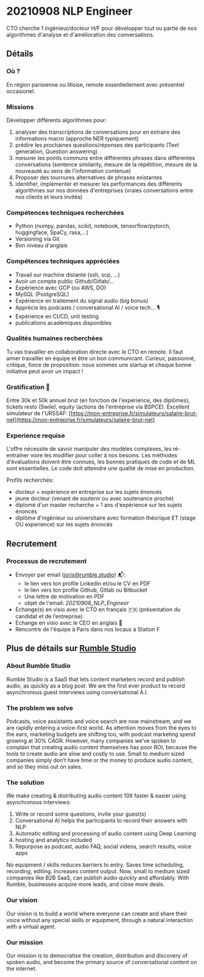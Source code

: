 # 20210908 NLP Engineer

CTO cherche 1 ingénieur/docteur H/F pour développer tout ou partie de nos algorithmes d'analyse et d'amélioration des conversations.

## Détails

### Où ?

En région parisienne ou lilloise, remote essentiellement avec présentiel occasionel.

### Missions

Développer différents algorithmes pour:

1. analyser des transcriptions de conversations pour en extraire des informations macro (approche NER typiquement)
2. prédire les prochaines questions/réponses des participants (Text generation, Question answering)
3. mesurer les points communs entre différentes phrases dans différentes conversations (sentence similarity, mesure de la répétition, mesure de la nouveauté au sens de l'information contenue)
4. Proposer des tournures alternatives de phrases existantes
5. identifier, implémenter et mesurer les performances des différents algorithmes sur nos données d'entreprises (vraies conversations entre nos clients et leurs invités)

### Compétences techniques recherchées

- Python (numpy, pandas, scikit, notebook, tensorflow/pytorch, huggingface, SpaCy, rasa,…)
- Versioning via Git
- Bon niveau d'anglais

### Compétences techniques appréciées

- Travail sur machine distante (ssh, scp, ...)
- Avoir un compte public Github/Gitlab/…
- Expérience avec GCP (ou AWS, DO)
- MySQL (PostgreSQL)
- Expérience en traitement du signal audio (big bonus)
- Apprécie les podcasts / conversational AI / voice tech... :studio_microphone:
- Expérience en CI/CD, unit testing
- publications académiques disponibles

### Qualités humaines recherchées

Tu vas travailler en collaboration directe avec le CTO en remote. Il faut aimer travailler en équipe et être un bon communicant. Curieux, passionné, critique, force de proposition: nous sommes une startup et chaque bonne initiative peut avoir un impact !

### Gratification :money_mouth_face:

Entre 30k et 50k annuel brut (en fonction de l'expérience, des diplômes), tickets resto (Swile), equity (actions de l'entreprise via BSPCE).
Excellent simulateur de l'URSSAF: [https://mon-entreprise.fr/simulateurs/salaire-brut-net](https://mon-entreprise.fr/simulateurs/salaire-brut-net)

### Experience requise

L'offre nécessite de savoir manipuler des modèles complexes, les ré-entraîner voire les modifier pour coller à nos besoins. Les méthodes d'évaluations doivent être connues, les bonnes pratiques de code et de ML sont essentielles. Le code doit atteindre une qualité de mise en production.

Profils recherchés:

- docteur + expérience en entreprise sur les sujets énoncés
- jeune docteur (venant de soutenir ou avec soutenance proche)
- diplomé d'un master recherche + 1 ans d'expérience sur les sujets énoncés
- diplôme d'ingénieur ou universitaire avec formation théorique ET (stage OU experience) sur les sujets énoncés

## Recrutement

### Processus de recrutement

- Envoyer par email (joris@rumble.studio) :mailbox_with_mail::
  - le lien vers ton profile Linkedin et/ou le CV en PDF
  - le lien vers ton profile Github, Gitlab ou Bitbucket
  - Une lettre de motivation en PDF
  - objet de l'email: _20210908_NLP_Engineer_
- Echange(s) en visio avec le CTO en français :fr: (présentation du candidat et de l’entreprise)
- Echange en visio avec le CEO en anglais :england:
- Rencontre de l'équipe à Paris dans nos locaux à Station F

## Plus de détails sur [Rumble Studio](https://rumble.studio)

### About Rumble Studio

Rumble Studio is a SaaS that lets content marketers record and publish audio, as quickly as a blog post. We are the first ever product to record asynchronous guest interviews using conversational A.I.

### The problem we solve

Podcasts, voice assistants and voice search are now mainstream, and we are rapidly entering a voice-first world.
As attention moves from the eyes to the ears, marketing budgets are shifting too, with podcast marketing spend growing at 30% CAGR.
However, many companies we’ve spoken to complain that creating audio content themselves has poor ROI, because the tools to create audio are slow and costly to use.
Small to medium sized companies simply don’t have time or the money to produce audio content, and so they miss out on sales.

### The solution

We make creating & distributing audio content 10X faster & easier using asynchronous interviews:

1. Write or record some questions, invite your guest(s)
2. Conversational AI helps the participants to record their answers with NLP
3. Automatic editing and processing of audio content using Deep Learning
4. hosting and analytics included
5. Repurpose as podcast, audio FAQ, social videos, search results, voice apps

No equipment / skills reduces barriers to entry. Saves time scheduling, recording, editing. Increases content output.
Now, small to medium sized companies like B2B SaaS, can publish audio quickly and affordably. With Rumble, businesses acquire more leads, and close more deals.

### Our vision

Our vision is to build a world where everyone can create and share their voice without any special skills or equipment, through a natural interaction with a virtual agent.

### Our mission

Our mission is to democratise the creation, distribution and discovery of spoken audio, and become the primary source of conversational content on the internet.
